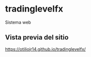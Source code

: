 # tradinglevelfx

Sistema web

## Vista previa del sitio

https://otiliojr14.github.io/tradinglevelfx/
